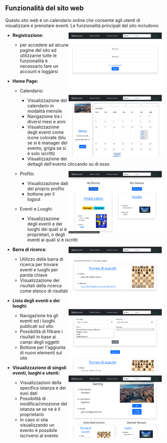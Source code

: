 ## Funzionalità del sito web

Questo sito web è un calendario online che consente agli utenti di visualizzare e prenotare eventi. Le funzionalità principali del sito includono:

   
* **Registrazione:**
    <img align="right" src="readme_imgs/register.png" alt="My Image"  width="300">
    * per accedere ad alcune pagine del sito ed utilizzarne tutte le funzionalità è necessario fare un account e loggarsi  
* **Home Page:**
   * Calendario:
       <img align="right" src="readme_imgs/home.png" alt="My Image"  width="300">

       * Visualizzazione del calendario in modalità mensile
       * Navigazione tra i diversi mesi e anni
       * Visualizzazione degli eventi come icone colorate (blu se si è manager del evento, grigia se si è solo iscritti)
       * Visualizzazione dei dettagli dell'evento cliccando su di esso

   * Profilo:
       <img align="right" src="readme_imgs/home.1.png" alt="My Image" width="300">
       * Visualizzazione dati del proprio profilo
       * bottone per il logout
   * Eventi e Luoghi:
       * Visualizzazione degli eventi e dei luoghi dei quali si è proprietari, o degli eventi ai quali si è iscritti

* **Barra di ricerca:**
    <img align="right" src="readme_imgs/search.png" alt="My Image" width="300">
    * Utilizzo della barra di ricerca per trovare eventi e luoghi per parola chiave
    * Visualizzazione dei risultati della ricerca come elenco di risultati
* **Lista degli eventi e dei luoghi:**
    <img align="right" src="readme_imgs/showevents.png" alt="My Image" width="300">
    * Navigazione tra gli eventi ed i luoghi publicati sul sito
    * Possibilità di filtrare i risultati in base ai campi degli oggetti
    * Bottone per l'aggiunta di nuovi elementi sul sito
* **Visualizzazione di singoli eventi, luoghi e utenti:**
    <img align="right" src="readme_imgs/showuser.png" alt="My Image" width="300">
    * Visualizzazioni della specifica istanza e dei suoi dati
    * Possibilità di modifica/rimozione del istanza se se ne è il proprietario
    * In caso si stia visualizzando un evento è possibile iscriversi al evento


